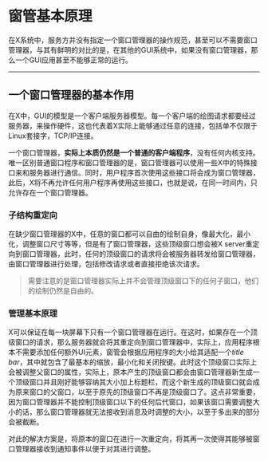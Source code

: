 # 窗管基本原理

在X系统中，服务方并没有指定一个窗口管理器的操作规范，甚至可以不需要窗口管理器，与其有鲜明的对比的是，在其他的GUI系统中，如果没有窗口管理器，那么一个GUI应用甚至不能够正常的运行。

---

## 一个窗口管理器的基本作用

在X中，GUI的模型是一个客户端服务器模型。每一个客户端的绘图请求都要经过服务器，来操作硬件，这也代表着X实际上能够通过任意的连接，包括单不仅限于Linux套接字，TCP/IP连接。

一个窗口管理器，**实际上本质仍然是一个普通的客户端程序**，没有任何内核支持。唯一区别普通窗口程序和窗口管理器的是，窗口管理器可以使用一些X中的特殊接口来和服务器进行通信。同时，用户程序首次使用这些接口将会成为窗口管理器，此后，X将不再允许任何用户程序再使用这些接口，也就是说，在同一时间内，只允许存在一个窗口管理器。

 ### 子结构重定向

 在缺少窗口管理器的X中，任意的窗口都可以自由的绘制自身，像最大化，最小化，调整窗口尺寸等等，但是有了窗口管理器，这些顶级窗口想会被X server重定向到窗口管理器，此时，任何的顶级窗口的请求将会被服务器转发给窗口管理器，由窗口管理器进行处理，包括修改请求或者直接拒绝该次请求。

 > 需要注意的是窗口管理器实际上并不会管理顶级窗口下的任何子窗口，他们的绘制仍然是自由的。

### 管理基本原理

 X可以保证在每一块屏幕下只有一个窗口管理器在运行。在这时，如果存在一个顶级窗口的请求，那么服务器就会将其重定向到窗口管理器中，实际上，应用程序根本不需要添加任何额外UI元素，窗管会根据应用程序的大小给其适配一个*title bar*，其中就包含了最基本的缩放，最小化和关闭按键。此时这个顶级窗口实际上会被调整父窗口的属性，实际上，原本产生的顶级窗口都会由窗口管理器新生成一个顶级窗口并且刚好能够容纳其大小加上标题栏，而这个新生成的顶级窗口就会成为原来窗口的父窗口，以至于原先的顶级窗口不再是顶级窗口了。这点非常重要，因为窗口管理器并不能控制顶级窗口以下的任何后代窗口，如果该窗口需要调整大小的话，那么窗口管理器就无法接收到消息及时调整的大小，以至于多出来的部分会被截断。

 对此的解决方案是，将原本的窗口在进行一次重定向，将其再一次使得其能够被窗口管理器接收到通知事件以便于对其进行调整。


 
